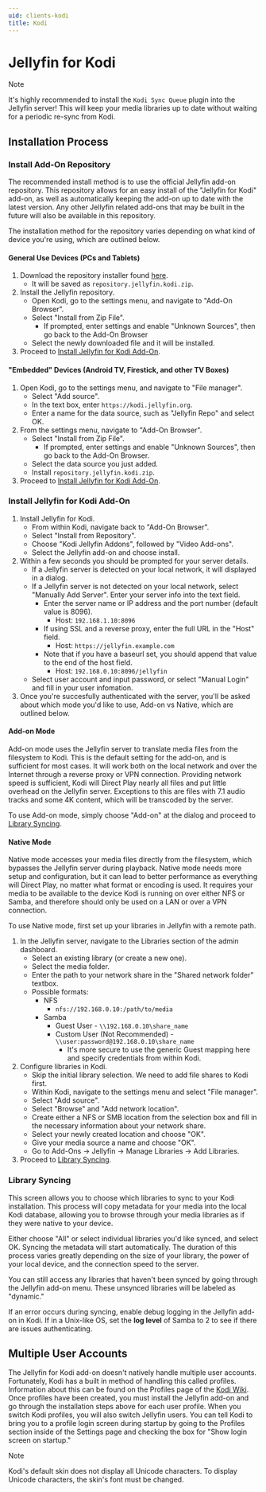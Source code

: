 ```yaml
---
uid: clients-kodi
title: Kodi
---
```


# Jellyfin for Kodi

> [!NOTE]
> It's highly recommended to install the `Kodi Sync Queue` plugin into the Jellyfin server!
> This will keep your media libraries up to date without waiting for a periodic re-sync from Kodi.

## Installation Process

### Install Add-On Repository

The recommended install method is to use the official Jellyfin add-on repository. This repository allows for an easy install of the "Jellyfin for Kodi" add-on, as well as automatically keeping the add-on up to date with the latest version. Any other Jellyfin related add-ons that may be built in the future will also be available in this repository.

The installation method for the repository varies depending on what kind of device you're using, which are outlined below.

#### General Use Devices (PCs and Tablets)

1. Download the repository installer found [here](https://kodi.jellyfin.org/repository.jellyfin.kodi.zip).
    * It will be saved as `repository.jellyfin.kodi.zip`.
2. Install the Jellyfin repository.
    * Open Kodi, go to the settings menu,  and navigate to "Add-On Browser".
    * Select "Install from Zip File".
        * If prompted, enter settings and enable "Unknown Sources", then go back to the Add-On Browser
    * Select the newly downloaded file and it will be installed.
3. Proceed to [Install Jellyfin for Kodi Add-On](xref:clients-kodi#install-jellyfin-for-kodi-add-on).

#### "Embedded" Devices (Android TV, Firestick, and other TV Boxes)

1. Open Kodi, go to the settings menu, and navigate to "File manager".
    * Select "Add source".
    * In the text box, enter `https://kodi.jellyfin.org`.
    * Enter a name for the data source, such as "Jellyfin Repo" and select OK.
2. From the settings menu, navigate to "Add-On Browser".
    * Select "Install from Zip File".
        * If prompted, enter settings and enable "Unknown Sources", then go back to the Add-On Browser.
    * Select the data source you just added.
    * Install `repository.jellyfin.kodi.zip`.
3. Proceed to [Install Jellyfin for Kodi Add-On](xref:clients-kodi#install-jellyfin-for-kodi-add-on).

### Install Jellyfin for Kodi Add-On

1. Install Jellyfin for Kodi.
    * From within Kodi, navigate back to "Add-On Browser".
    * Select "Install from Repository".
    * Choose "Kodi Jellyfin Addons", followed by "Video Add-ons".
    * Select the Jellyfin add-on and choose install.
2. Within a few seconds you should be prompted for your server details.
    * If a Jellyfin server is detected on your local network, it will displayed in a dialog.
    * If a Jellyfin server is not detected on your local network, select "Manually Add Server".  Enter your server info into the text field.
        * Enter the server name or IP address and the port number (default value is 8096).
            * Host: `192.168.1.10:8096`
        * If using SSL and a reverse proxy, enter the full URL in the "Host" field.
            * Host: `https://jellyfin.example.com`
        * Note that if you have a baseurl set, you should append that value to the end of the host field.
            * Host: `192.168.0.10:8096/jellyfin`
    * Select user account and input password, or select "Manual Login" and fill in your user infomation.
3. Once you're succesfully authenticated with the server, you'll be asked about which mode you'd like to use, Add-on vs Native, which are outlined below.

#### Add-on Mode

Add-on mode uses the Jellyfin server to translate media files from the filesystem to Kodi. This is the default setting for the add-on, and is sufficient for most cases. It will work both on the local network and over the Internet through a reverse proxy or VPN connection. Providing network speed is sufficient, Kodi will Direct Play nearly all files and put little overhead on the Jellyfin server. Exceptions to this are files with 7.1 audio tracks and some 4K content, which will be transcoded by the server.

To use Add-on mode, simply choose "Add-on" at the dialog and proceed to [Library Syncing](xref:clients-kodi#library-syncing).

#### Native Mode

Native mode accesses your media files directly from the filesystem, which bypasses the Jellyfin server during playback. Native mode needs more setup and configuration, but it can lead to better performance as everything will Direct Play, no matter what format or encoding is used. It requires your media to be available to the device Kodi is running on over either NFS or Samba, and therefore should only be used on a LAN or over a VPN connection.

To use Native mode, first set up your libraries in Jellyfin with a remote path.

1. In the Jellyfin server, navigate to the Libraries section of the admin dashboard.
    * Select an existing library (or create a new one).
    * Select the media folder.
    * Enter the path to your network share in the "Shared network folder" textbox.
    * Possible formats:
        * NFS
            * `nfs://192.168.0.10:/path/to/media`
        * Samba
            * Guest User - `\\192.168.0.10\share_name`
            * Custom User (Not Recommended) - `\\user:password@192.168.0.10\share_name`
                * It's more secure to use the generic Guest mapping here and specify credentials from within Kodi.
2. Configure libraries in Kodi.
    * Skip the initial library selection.  We need to add file shares to Kodi first.
    * Within Kodi, navigate to the settings menu and select "File manager".
    * Select "Add source".
    * Select "Browse" and "Add network location".
    * Create either a NFS or SMB location from the selection box and fill in the necessary information about your network share.
    * Select your newly created location and choose "OK".
    * Give your media source a name and choose "OK".
    * Go to Add-Ons -> Jellyfin -> Manage Libraries -> Add Libraries.
3. Proceed to [Library Syncing](xref:clients-kodi#library-syncing).

### Library Syncing

This screen allows you to choose which libraries to sync to your Kodi installation. This process will copy metadata for your media into the local Kodi database, allowing you to browse through your media libraries as if they were native to your device.

Either choose "All" or select individual libraries you'd like synced, and select OK. Syncing the metadata will start automatically. The duration of this process varies greatly depending on the size of your library, the power of your local device, and the connection speed to the server.

You can still access any libraries that haven't been synced by going through the Jellyfin add-on menu. These unsynced libraries will be labeled as "dynamic."

If an error occurs during syncing, enable debug logging in the Jellyfin add-on in Kodi. If in a Unix-like OS, set the **log level** of Samba to 2 to see if there are issues authenticating.

## Multiple User Accounts

The Jellyfin for Kodi add-on doesn't natively handle multiple user accounts. Fortunately, Kodi has a built in method of handling this called profiles. Information about this can be found on the Profiles page of the [Kodi Wiki](https://kodi.wiki/view/Profiles). Once profiles have been created, you must install the Jellyfin add-on and go through the installation steps above for each user profile. When you switch Kodi profiles, you will also switch Jellyfin users. You can tell Kodi to bring you to a profile login screen during startup by going to the Profiles section inside of the Settings page and checking the box for "Show login screen on startup."

> [!NOTE]
> Kodi's default skin does not display all Unicode characters. To display Unicode characters, the skin's font must be changed.
